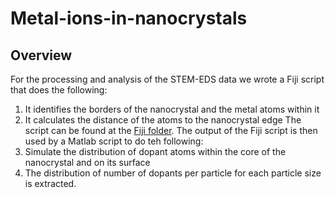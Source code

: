 # Metal-ions-in-nanocrystals
## Overview
For the processing and analysis of the STEM-EDS data we wrote a Fiji script that does the following:
1. It identifies the borders of the nanocrystal and the metal atoms within it
2. It calculates the distance of the atoms to the nanocrystal edge
The script can be found at the [Fiji folder](../../tree/main/Fiji). 
The output of the Fiji script is then used by a Matlab script to do teh following:
1. Simulate the distribution of dopant atoms within the core of the nanocrystal and on its surface
2. The distribution of number of dopants per particle for each particle size is extracted.
